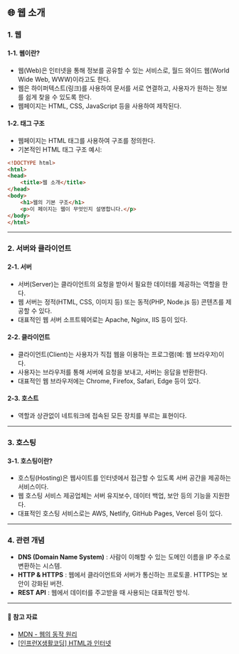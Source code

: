 ## 🌐 웹 소개

### **1. 웹**

#### 1-1. 웹이란?
-   웹(Web)은 인터넷을 통해 정보를 공유할 수 있는 서비스로, 월드 와이드 웹(World Wide Web, WWW)이라고도 한다.
-   웹은 하이퍼텍스트(링크)를 사용하여 문서를 서로 연결하고, 사용자가 원하는 정보를 쉽게 찾을 수 있도록 한다.
-   웹페이지는 HTML, CSS, JavaScript 등을 사용하여 제작된다.

#### 1-2. 태그 구조
-   웹페이지는 HTML 태그를 사용하여 구조를 정의한다.
-   기본적인 HTML 태그 구조 예시:

```html
<!DOCTYPE html>
<html>
<head>
    <title>웹 소개</title>
</head>
<body>
    <h1>웹의 기본 구조</h1>
    <p>이 페이지는 웹이 무엇인지 설명합니다.</p>
</body>
</html>
```

---

### **2. 서버와 클라이언트**

#### 2-1. 서버
-   서버(Server)는 클라이언트의 요청을 받아서 필요한 데이터를 제공하는 역할을 한다.
-   웹 서버는 정적(HTML, CSS, 이미지 등) 또는 동적(PHP, Node.js 등) 콘텐츠를 제공할 수 있다.
-   대표적인 웹 서버 소프트웨어로는 Apache, Nginx, IIS 등이 있다.

#### 2-2. 클라이언트
-   클라이언트(Client)는 사용자가 직접 웹을 이용하는 프로그램(예: 웹 브라우저)이다.
-   사용자는 브라우저를 통해 서버에 요청을 보내고, 서버는 응답을 반환한다.
-   대표적인 웹 브라우저에는 Chrome, Firefox, Safari, Edge 등이 있다.

#### 2-3. 호스트
-   역할과 상관없이 네트워크에 접속된 모든 장치를 부르는 표현이다.

---

### **3. 호스팅**

#### 3-1. 호스팅이란?
-   호스팅(Hosting)은 웹사이트를 인터넷에서 접근할 수 있도록 서버 공간을 제공하는 서비스이다.
-   웹 호스팅 서비스 제공업체는 서버 유지보수, 데이터 백업, 보안 등의 기능을 지원한다.
-   대표적인 호스팅 서비스로는 AWS, Netlify, GitHub Pages, Vercel 등이 있다.

---

### **4. 관련 개념**
- **DNS (Domain Name System)** : 사람이 이해할 수 있는 도메인 이름을 IP 주소로 변환하는 시스템.
- **HTTP & HTTPS** : 웹에서 클라이언트와 서버가 통신하는 프로토콜. HTTPS는 보안이 강화된 버전.
- **REST API** : 웹에서 데이터를 주고받을 때 사용되는 대표적인 방식.

---

#### 📌 참고 자료
- [MDN - 웹의 동작 원리](https://developer.mozilla.org/ko/docs/Learn/Getting_started_with_the_web/How_the_Web_works)
- [[인프런X생활코딩] HTML과 인터넷](https://www.inflearn.com/course/html%EA%B3%BC-%EC%9D%B8%ED%84%B0%EB%84%B7-%EC%83%9D%ED%99%9C%EC%BD%94%EB%94%A9/dashboard)

